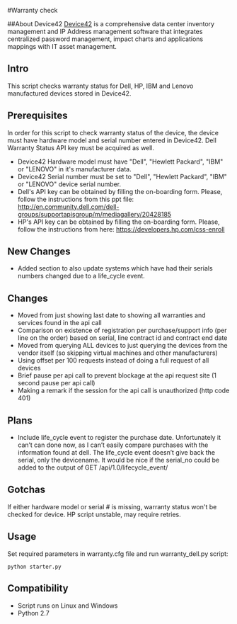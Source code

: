 #Warranty check

##About Device42
[Device42](http://www.device42.com) is a comprehensive data center inventory management and IP Address management software that integrates centralized password management, impact charts and applications mappings with IT asset management.

## Intro
This script checks warranty status for Dell, HP, IBM and Lenovo manufactured devices stored in Device42.

## Prerequisites
In order for this script to check warranty status of the device, the device must have hardware model and serial number entered in Device42. Dell Warranty Status API key must be acquired as well.
- Device42 Hardware model must have "Dell", "Hewlett Packard", "IBM" or "LENOVO" in it's manufacturer data.
- Device42 Serial number must be set to "Dell", "Hewlett Packard", "IBM" or "LENOVO" device serial number.
- Dell's API key can be obtained by filling the on-boarding form. Please, follow the instructions from this ppt file: http://en.community.dell.com/dell-groups/supportapisgroup/m/mediagallery/20428185
- HP's API key can be obtained by filling the on-boarding form. Please, follow the instructions from here: https://developers.hp.com/css-enroll

## New Changes
- Added section to also update systems which have had their serials numbers changed due to a life_cycle event.

## Changes
- Moved from just showing last date to showing all warranties and services found in the api call
- Comparison on existence of registration per purchase/support info (per line on the order) based on serial, line contract id and contract end date
- Moved from querying ALL devices to just querying the devices from the vendor itself (so skipping virtual machines and other manufacturers)
- Using offset per 100 requests instead of doing a full request of all devices
- Brief pause per api call to prevent blockage at the api request site (1 second pause per api call)
- Making a remark if the session for the api call is unauthorized (http code 401)

## Plans
- Include life_cycle event to register the purchase date. Unfortunately it can’t can done now, as I can’t easily compare purchases with the information found at dell. The life_cycle event doesn’t give back the serial, only the devicename. It would be nice if the serial_no could be added to the output of GET /api/1.0/lifecycle_event/

## Gotchas
If either hardware model or serial # is missing, warranty status won't be checked for device.
HP script unstable, may require retries.

## Usage
Set required parameters in warranty.cfg file and run warranty_dell.py script:

	python starter.py

## Compatibility
* Script runs on Linux and Windows
* Python 2.7
